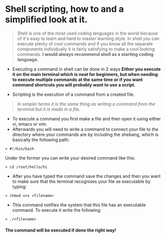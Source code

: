 # Shell scripting, how to and a simplified look at it.

> Shell is one of the most used coding languages in the world because of it's easy to learn and hard to master learning style.
In shell you can execute plenty of cool commands and if you know all the separate components individually it is fairly satisfying to make a cool looking commands. __I would always recommend shell as a starting coding language.__

* Executing a command in shell can be done in 2 ways
__Either you execute it on the main terminal which is neat for beginners, but when needing to execute multiple commands at the same time or if you want command shortcuts you will probably want to use a script.__ 

* Scripting is the execution of a command from a created file. 

> _In simpler terms it is the same thing as writing a command from the terminal but it is made in a file._
* To execute a command you first make a file and then open it using either vi, emacs or vim.
* Afterwards you will need to write a command to connect your file to the directory where your commands are by including the shebang, which is basically the following path:

```shell
> #!/bin/bash
```
Under the former you can write your desired command like this:
```shell
> cd /root/hello/hi
```   
* After you have typed the command save the changes and then you want to make sure that the terminal recognises your file as executable by typing:
```shell
> chmod u+x <filename>
```  
* This command notifies the system that this file has an executable command. To execute it write the following:
```shell
> ./<filename>
```

#### The command will be executed if done the right way! 

